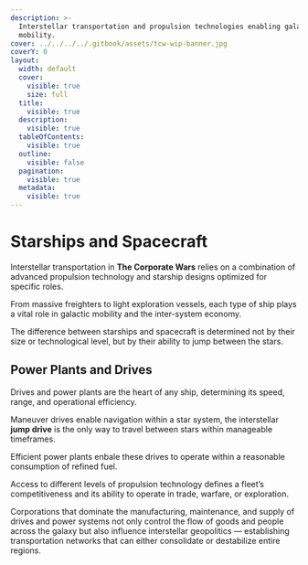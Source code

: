 ```yaml
---
description: >-
  Interstellar transportation and propulsion technologies enabling galactic
  mobility.
cover: ../../../../.gitbook/assets/tcw-wip-banner.jpg
coverY: 0
layout:
  width: default
  cover:
    visible: true
    size: full
  title:
    visible: true
  description:
    visible: true
  tableOfContents:
    visible: true
  outline:
    visible: false
  pagination:
    visible: true
  metadata:
    visible: true
---
```


# Starships and Spacecraft

Interstellar transportation in **The Corporate Wars** relies on a combination of advanced propulsion technology and starship designs optimized for specific roles.

From massive freighters to light exploration vessels, each type of ship plays a vital role in galactic mobility and the inter-system economy.

The difference between starships and spacecraft is determined not by their size or technological level, but by their ability to jump between the stars.

## Power Plants and Drives

Drives and power plants are the heart of any ship, determining its speed, range, and operational efficiency.

Maneuver drives enable navigation within a star system, the interstellar **jump drive** is the only way to travel between stars within manageable timeframes.

Efficient power plants enbale these drives to operate within a reasonable consumption of refined fuel.

Access to different levels of propulsion technology defines a fleet’s competitiveness and its ability to operate in trade, warfare, or exploration.

Corporations that dominate the manufacturing, maintenance, and supply of drives and power systems not only control the flow of goods and people across the galaxy but also influence interstellar geopolitics — establishing transportation networks that can either consolidate or destabilize entire regions.
